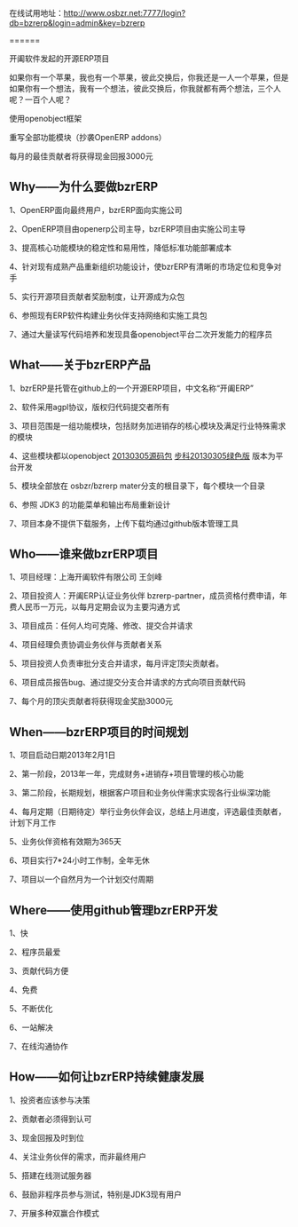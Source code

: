 在线试用地址：http://www.osbzr.net:7777/login?db=bzrerp&login=admin&key=bzrerp

======

开阖软件发起的开源ERP项目

如果你有一个苹果，我也有一个苹果，彼此交换后，你我还是一人一个苹果，但是如果你有一个想法，我有一个想法，彼此交换后，你我就都有两个想法，三个人呢？一百个人呢？

使用openobject框架

重写全部功能模块（抄袭OpenERP addons）

每月的最佳贡献者将获得现金回报3000元


Why——为什么要做bzrERP
---------------------
1、OpenERP面向最终用户，bzrERP面向实施公司

2、OpenERP项目由openerp公司主导，bzrERP项目由实施公司主导

3、提高核心功能模块的稳定性和易用性，降低标准功能部署成本

4、针对现有成熟产品重新组织功能设计，使bzrERP有清晰的市场定位和竞争对手

5、实行开源项目贡献者奖励制度，让开源成为众包

6、参照现有ERP软件构建业务伙伴支持网络和实施工具包

7、通过大量读写代码培养和发现具备openobject平台二次开发能力的程序员


What——关于bzrERP产品
--------------------
1、bzrERP是托管在github上的一个开源ERP项目，中文名称“开阖ERP”

2、软件采用agpl协议，版权归代码提交者所有

3、项目范围是一组功能模块，包括财务加进销存的核心模块及满足行业特殊需求的模块

4、这些模块都以openobject [20130305源码包](http://nightly.openerp.com/7.0/nightly/src/openerp-7.0-20130305-002149.tar.gz) 
[步科20130305绿色版](http://sourceforge.net/projects/greenopenerp/files/GreenOpenERP-7.0-20130305-002149.7z/download) 版本为平台开发

5、模块全部放在 osbzr/bzrerp mater分支的根目录下，每个模块一个目录

6、参照 JDK3 的功能菜单和输出布局重新设计

7、项目本身不提供下载服务，上传下载均通过github版本管理工具


Who——谁来做bzrERP项目
---------------------
1、项目经理：上海开阖软件有限公司 王剑峰

2、项目投资人：开阖ERP认证业务伙伴 bzrerp-partner，成员资格付费申请，年费人民币一万元，以每月定期会议为主要沟通方式

3、项目成员：任何人均可克隆、修改、提交合并请求

4、项目经理负责协调业务伙伴与贡献者关系

5、项目投资人负责审批分支合并请求，每月评定顶尖贡献者。

6、项目成员报告bug、通过提交分支合并请求的方式向项目贡献代码

7、每个月的顶尖贡献者将获得现金奖励3000元


When——bzrERP项目的时间规划
--------------------------
1、项目启动日期2013年2月1日

2、第一阶段，2013年一年，完成财务+进销存+项目管理的核心功能

3、第二阶段，长期规划，根据客户项目和业务伙伴需求实现各行业纵深功能

4、每月定期（日期待定）举行业务伙伴会议，总结上月进度，评选最佳贡献者，计划下月工作

5、业务伙伴资格有效期为365天

6、项目实行7*24小时工作制，全年无休

7、项目以一个自然月为一个计划交付周期

Where——使用github管理bzrERP开发
-------------------------------

1、快

2、程序员最爱

3、贡献代码方便

4、免费

5、不断优化

6、一站解决

7、在线沟通协作

How——如何让bzrERP持续健康发展
-----------------------------
1、投资者应该参与决策

2、贡献者必须得到认可

3、现金回报及时到位

4、关注业务伙伴的需求，而非最终用户

5、搭建在线测试服务器

6、鼓励非程序员参与测试，特别是JDK3现有用户

7、开展多种双赢合作模式
